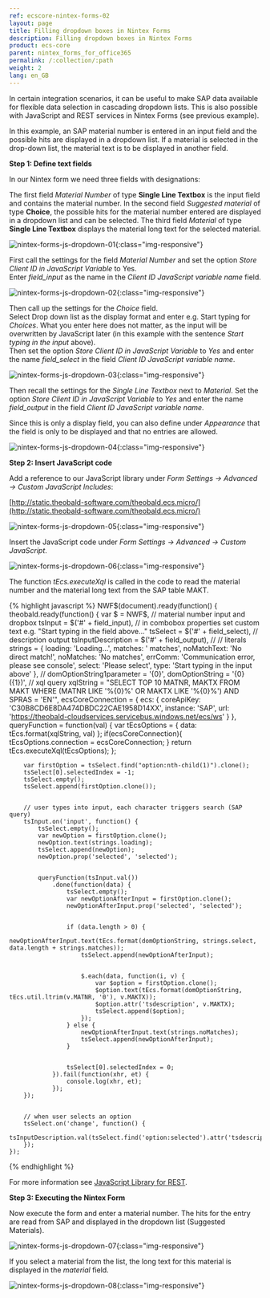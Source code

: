 ```yaml
---
ref: ecscore-nintex-forms-02
layout: page
title: Filling dropdown boxes in Nintex Forms
description: Filling dropdown boxes in Nintex Forms
product: ecs-core
parent: nintex_forms_for_office365
permalink: /:collection/:path
weight: 2
lang: en_GB
---
```


In certain integration scenarios, it can be useful to make SAP data available for flexible data selection in cascading dropdown lists. This is also possible with JavaScript and REST services in Nintex Forms (see previous example).

In this example, an SAP material number is entered in an input field and the possible hits are displayed in a dropdown list. If a material is selected in the drop-down list, the material text is to be displayed in another field. 

**Step 1: Define text fields**

In our Nintex form we need three fields with designations: 

The first field *Material Number* of type **Single Line Textbox** is the input field and contains the material number.
In the second field *Suggested material* of type **Choice**, the possible hits for the material number entered are displayed in a dropdown list and can be selected.
The third field *Material* of type **Single Line Textbox** displays the material long text for the selected material.

![nintex-forms-js-dropdown-01](/img/content/nintex-forms-js-dropdown-01.png){:class="img-responsive"}

First call the settings for the field *Material Number* and set the option *Store Client ID in JavaScript Variable* to Yes. <br>
Enter *field_input* as the name in the *Client ID JavaScript variable name* field.

![nintex-forms-js-dropdown-02](/img/content/nintex-forms-js-dropdown-02.png){:class="img-responsive"}

Then call up the settings for the *Choice* field. <br>
Select Drop down list as the display format and enter e.g. Start typing for *Choices*. What you enter here does not matter, as the input will be overwritten by JavaScript later (in this example with the sentence *Start typing in the input* above).  
Then set the option *Store Client ID in JavaScript Variable* to *Yes* and enter the name *field_select* in the field *Client ID JavaScript variable name*.

![nintex-forms-js-dropdown-03](/img/content/nintex-forms-js-dropdown-03.png){:class="img-responsive"}

Then recall the settings for the *Single Line Textbox* next to *Material*. Set the option *Store Client ID in JavaScript Variable* to *Yes* and enter the name *field_output* in the field *Client ID JavaScript variable name*.   

Since this is only a display field, you can also define under *Appearance* that the field is only to be displayed and that no entries are allowed.        

![nintex-forms-js-dropdown-04](/img/content/nintex-forms-js-dropdown-04.png){:class="img-responsive"}

**Step 2: Insert JavaScript code**

Add a reference to our JavaScript library under *Form Settings -> Advanced -> Custom JavaScript Includes*:

[http://static.theobald-software.com/theobald.ecs.micro/](http://static.theobald-software.com/theobald.ecs.micro/)


![nintex-forms-js-dropdown-05](/img/content/nintex-forms-js-dropdown-05.png){:class="img-responsive"}

Insert the JavaScript code under *Form Settings -> Advanced -> Custom JavaScript*.

![nintex-forms-js-dropdown-06](/img/content/nintex-forms-js-dropdown-06.png){:class="img-responsive"}

The function *tEcs.executeXql* is called in the code to read the material number and the material long text from the SAP table MAKT.


{% highlight javascript %}
NWF$(document).ready(function() {
    theobald.ready(function() {
        var $ = NWF$,
            // material number input and dropbox
            tsInput = $('#' + field_input),
            // in combobox properties set custom text e.g. "Start typing in the field above..."
            tsSelect = $('#' + field_select),
            // description output
            tsInputDescription = $('#' + field_output),
            //
            // literals
            strings = {
                loading: 'Loading...',
                matches: ' matches',
                noMatchText: 'No direct match!',
                noMatches: 'No matches',
                errComm: 'Communication error, please see console',
                select: 'Please select',
                type: 'Start typing in the input above'
            },
            //
            domOptionString1parameter = '{0}',
            domOptionString = '{0} ({1})',
            // xql query
            xqlString = "SELECT TOP 10 MATNR, MAKTX FROM MAKT WHERE (MATNR LIKE '%{0}%' OR MAKTX LIKE '%{0}%') AND SPRAS = 'EN'",
            ecsCoreConnection = {
                ecs: {
                    coreApiKey: 'C30B8CD6E8DA474DBDC22CAE1958D14XX',
                    instance: 'SAP',
                    url: 'https://theobald-cloudservices.servicebus.windows.net/ecs/ws'
                }
            },
            queryFunction = function(val) {
                var tEcsOptions = {
                    data: tEcs.format(xqlString, val)
                };
                if(ecsCoreConnection){
                    tEcsOptions.connection = ecsCoreConnection;
                }
                return tEcs.executeXql(tEcsOptions);
            };
 
 
        var firstOption = tsSelect.find("option:nth-child(1)").clone();
        tsSelect[0].selectedIndex = -1;
        tsSelect.empty();
        tsSelect.append(firstOption.clone());
 
 
        // user types into input, each character triggers search (SAP query)
        tsInput.on('input', function() {
            tsSelect.empty();
            var newOption = firstOption.clone();
            newOption.text(strings.loading);
            tsSelect.append(newOption);
            newOption.prop('selected', 'selected');
 
 
            queryFunction(tsInput.val())
                .done(function(data) {
                    tsSelect.empty();
                    var newOptionAfterInput = firstOption.clone();
                    newOptionAfterInput.prop('selected', 'selected');
 
 
                    if (data.length > 0) {
                        newOptionAfterInput.text(tEcs.format(domOptionString, strings.select, data.length + strings.matches));
                        tsSelect.append(newOptionAfterInput);
 
 
                        $.each(data, function(i, v) {
                            var $option = firstOption.clone();
                            $option.text(tEcs.format(domOptionString, tEcs.util.ltrim(v.MATNR, '0'), v.MAKTX));
                            $option.attr('tsdescription', v.MAKTX);
                            tsSelect.append($option);
                        });
                    } else {
                        newOptionAfterInput.text(strings.noMatches);
                        tsSelect.append(newOptionAfterInput);
                    }
 
 
                    tsSelect[0].selectedIndex = 0;
                }).fail(function(xhr, et) {
                    console.log(xhr, et);
                });
        });
 
 
        // when user selects an option
        tsSelect.on('change', function() {
            tsInputDescription.val(tsSelect.find('option:selected').attr('tsdescription'));
        });
    });
{% endhighlight %}

For more information see [JavaScript Library for REST](../../../../en/erpconnect-services/ecs/erpconnect-services-runtime/web-services/javascript-library).<br>  

**Step 3: Executing the Nintex Form**

Now execute the form and enter a material number. The hits for the entry are read from SAP and displayed in the dropdown list (Suggested Materials).  

![nintex-forms-js-dropdown-07](/img/content/nintex-forms-js-dropdown-07.png){:class="img-responsive"}

If you select a material from the list, the long text for this material is displayed in the *material* field. 

![nintex-forms-js-dropdown-08](/img/content/nintex-forms-js-dropdown-08.png){:class="img-responsive"}
